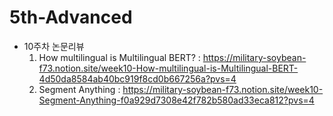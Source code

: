 # 5th-Advanced
* 10주차 논문리뷰
    1) How multilingual is Multilingual BERT?
       : https://military-soybean-f73.notion.site/week10-How-multilingual-is-Multilingual-BERT-4d50da8584ab40bc919f8cd0b667256a?pvs=4
    2) Segment Anything
       : https://military-soybean-f73.notion.site/week10-Segment-Anything-f0a929d7308e42f782b580ad33eca812?pvs=4
